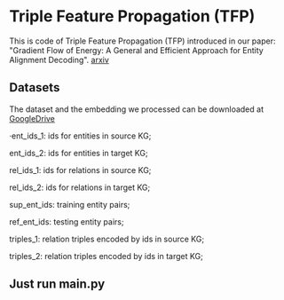# Triple Feature Propagation (TFP)

This is code of Triple Feature Propagation (TFP) introduced in our paper: "Gradient Flow of Energy: A General and Efficient Approach for Entity Alignment Decoding". [arxiv](https://arxiv.org/abs/2401.12798)

## Datasets

The dataset and the embedding we processed can be downloaded at [GoogleDrive](https://drive.google.com/file/d/1wptKenCyYXvIfuNXjuE2dWmbHHkib3-5/view?usp=drive_link)

·ent_ids_1: ids for entities in source KG;

ent_ids_2: ids for entities in target KG;

rel_ids_1: ids for relations in source KG;

rel_ids_2: ids for relations in target KG;

sup_ent_ids: training entity pairs;

ref_ent_ids: testing entity pairs;

triples_1: relation triples encoded by ids in source KG;

triples_2: relation triples encoded by ids in target KG;


## Just run main.py
